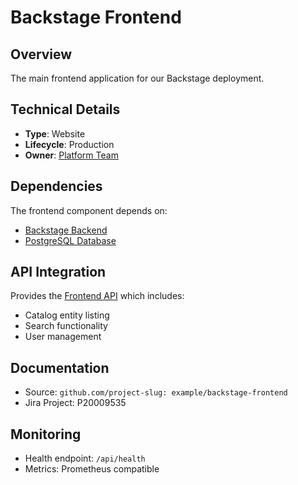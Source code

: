 # Backstage Frontend

## Overview
The main frontend application for our Backstage deployment.

## Technical Details
* **Type**: Website
* **Lifecycle**: Production
* **Owner**: [Platform Team](../teams/team-platform.md)

## Dependencies
The frontend component depends on:
* [Backstage Backend](./backstage-backend.md)
* [PostgreSQL Database](../resources/postgres-db.md)

## API Integration
Provides the [Frontend API](../apis/frontend-api.md) which includes:
* Catalog entity listing
* Search functionality
* User management

## Documentation
* Source: `github.com/project-slug: example/backstage-frontend`
* Jira Project: P20009535

## Monitoring
* Health endpoint: `/api/health`
* Metrics: Prometheus compatible